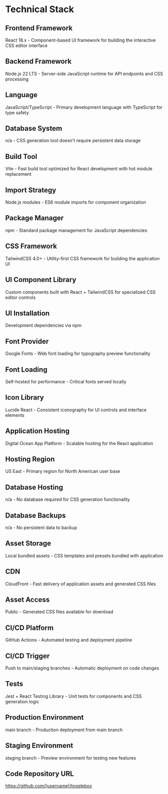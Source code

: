 # Technical Stack

## Frontend Framework
React 18.x - Component-based UI framework for building the interactive CSS editor interface

## Backend Framework  
Node.js 22 LTS - Server-side JavaScript runtime for API endpoints and CSS processing

## Language
JavaScript/TypeScript - Primary development language with TypeScript for type safety

## Database System
n/a - CSS generation tool doesn't require persistent data storage

## Build Tool
Vite - Fast build tool optimized for React development with hot module replacement

## Import Strategy
Node.js modules - ES6 module imports for component organization

## Package Manager
npm - Standard package management for JavaScript dependencies

## CSS Framework
TailwindCSS 4.0+ - Utility-first CSS framework for building the application UI

## UI Component Library
Custom components built with React + TailwindCSS for specialized CSS editor controls

## UI Installation
Development dependencies via npm

## Font Provider
Google Fonts - Web font loading for typography preview functionality

## Font Loading
Self-hosted for performance - Critical fonts served locally

## Icon Library
Lucide React - Consistent iconography for UI controls and interface elements

## Application Hosting
Digital Ocean App Platform - Scalable hosting for the React application

## Hosting Region
US East - Primary region for North American user base

## Database Hosting
n/a - No database required for CSS generation functionality

## Database Backups
n/a - No persistent data to backup

## Asset Storage
Local bundled assets - CSS templates and presets bundled with application

## CDN
CloudFront - Fast delivery of application assets and generated CSS files

## Asset Access
Public - Generated CSS files available for download

## CI/CD Platform
GitHub Actions - Automated testing and deployment pipeline

## CI/CD Trigger
Push to main/staging branches - Automatic deployment on code changes

## Tests
Jest + React Testing Library - Unit tests for components and CSS generation logic

## Production Environment  
main branch - Production deployment from main branch

## Staging Environment
staging branch - Preview environment for testing new features

## Code Repository URL
https://github.com/[username]/togglebox